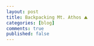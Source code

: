 ```yaml
---
layout: post
title: Backpacking Mt. Athos ⛰️
categories: [blog]
comments: true
published: false
---
```


